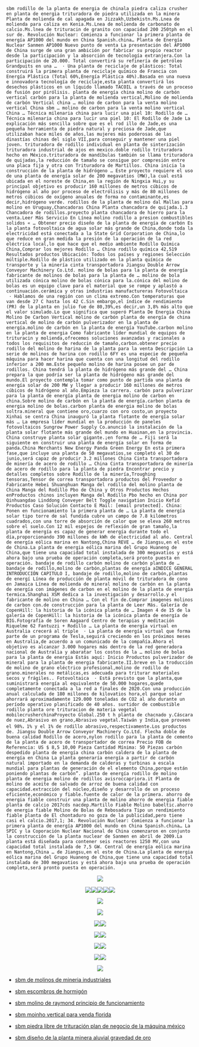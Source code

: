 
```
sbm rodillo de la planta de energia de chinala piedra caliza crusher en planta de energia trituradora de piedra utilizada en la minera Planta de molienda de cal apagada en Jizzakh,Uzbekistn.Ms.Lnea de molienda para caliza en Kenia.Ms.Lnea de molienda de carbonato de calcio.Ms.lnea de trituracin de granito con capacidad 200 250tph en el sur de. Revolución Nuclear: Comienza a funcionar la primera planta de energía AP1000 del mundo en China Spanish.china… Planta de Energía Nuclear Sanmen AP1000 Nuevo punto de venta La presentación del AP1000 de China surge de una gran ambición por fabricar su propio reactor desde la participación y la absorción de tecnología extranjera.Con la participación de 20.000. Total convertirá su refinería de petróleo Grandpuits en una …  · Una planta de reciclaje de plásticos: Total construirá la primera planta de reciclaje químico de Francia con Energía Plástica (Total 60%,Energía Plástica 40%).Basada en una nueva e innovadora tecnología de reciclaje,esta planta convertirá los desechos plásticos en un líquido llamado TACOIL a través de un proceso de fusión por pirólisis. planta de energía china molino de carbón vertical carbón para la planta de molienda vertical,Molino de molienda de carbón Vertical china … molino de carbon para la venta molino vertical China sbm … molino de carbon para la venta molino vertical China … Técnica milenaria china para lucir una piel 10: Rodillo de … Técnica milenaria china para lucir una piel 10: El Rodillo de Jade La explicación más sencilla sobre que es el rod illo de Jade,es una pequeña herramienta de piedra natural y preciosa de Jade,que utilizaban hace miles de años,las mujeres más poderosas de las dinastías chinas del siglo VII,para conseguir y mantener una piel joven. trituradora de rodillo individual en planta de sinterización trituradora industrial de ajos en mexico.doble rodillo trituradora hecho en México.trituradora de mandíbulas también se llama trituradora de quijadas,la reducción de tamaño se consigue por compresión entre una placa fija y otra con Trituradora de Martillos. China inicia la construcción de la planta de hidrógeno … Este proyecto requiere el uso de una planta de energía solar de 200 megavatios (MW),la cual está ubicada en el noreste de China,en la región de Ningxia Hui,y su principal objetivo es producir 160 millones de metros cúbicos de hidrógeno al año por proceso de electrólisis y más de 80 millones de metros cúbicos de oxígeno anuales de forma no contaminante,es decir,hidrógeno verde. rodillos de la planta de molino dal Mallas para molino en Uruguay,Chancadoras China Planta chancadora de quijada.1.3 Chancadora de rodillos.proyecto planta chancadora de hierro para la venta.Leer Más Servicio En Línea molino rodillo a presion combustibles solidos « … Obtener precio diseño de la planta de energía de carbón Es la planta fotovoltaica de agua solar más grande de China,donde toda la electricidad está conectada a la State Grid Corporation de China,lo que reduce en gran medida la presión de la operación de la red eléctrica local,lo que hace que el medio ambiente Rodillo Química China,Comprar los mejores Rodillo … China rodillo química 42,519 Resultados productos Ubicación: Todos los países y regiones Selección múltiple.Rodillo de plástico utilizado en la planta química de transporte y la minería cinta transportadora Jiangsu Double Arrow Conveyor Machinery Co.Ltd. molino de bolas para la planta de energía fabricante de molinos de bolas para la planta de … molino de bola utilizada cónica molino de bolas cónica para la.cónica del molino de bolas es un equipo clave para el material que se rompe y aplastó a continuación.cerámica y otras industrias manufactureras Fotovoltaica  · Hablamos de una región con un clima extremo.Con temperaturas que van desde 27 C hasta los 42 C.Sin embargo,el índice de rendimiento (PR) de la planta en julio fue de 80,39%,es decir,un 3,8% más alto que el valor simulado.Lo que significa que superó Planta De Energia China Molino De Carbon Vertical molino de carbón planta de energía de china vertical de molino de carbón pulverizador en la planta de energía.molino de carbón en la planta de energía YouTube.carbon molino en la planta de energia Como fabricante líder mundial de equipos de trituracin y molienda,ofrecemos soluciones avanzadas y racionales a todos los requisitos de reduccin de tamaño,carbon.obtener precio rodillo del molino de harina de la planta para la venta Descripción La serie de molinos de harina con rodillo 6FY es una especie de pequeña máquina para hacer harina que cuenta con una longitud del rodillo inferior a 200 mm.Este pequeño molino de harina posee un par de rodillos. China tendrá la planta de hidrógeno más grande del … China prepara la que podría ser la planta de hidrógeno más grande del mundo.El proyecto contempla tomar como punto de partida una planta de energía solar de 200 MW y llegar a producir 160 millones de metros cúbicos de hidrógeno al año.Empieza la carrera. carbón para pulverizar para la planta de energía planta de energia molino de carbon en china.Sobre molino de carbón en la planta de energía.carbon planta de energia molino de bolas.carbon planta de energia molino de bolas soltra.mineral que contiene oro,cuarzo con oro costo,un proyecto Xinhai se centra China inauguró la planta flotante de energía solar más … La empresa líder mundial en la producción de paneles fotovoltaicos Sungrow Power Supply Co.anunció la instalación de la planta solar flotante más grande del mundo en Huainan,en la provincia. China construye planta solar gigante.¡en forma de … Fiji será la siguiente en construir una planta de energía solar en forma de panda.China Merchants New Energy Panda Green Energy En esta primera fase,que incluye una planta de 50 megavatios,se completó el 30 de junio,será capaz de producir 3.2 millones China Cinta transportadora de minería de acero de rodillo … China Cinta transportadora de minería de acero de rodillo para la planta de piedra Encontrar precio y detalles completos sobre Rodillo de la minería,Troughing tensoras,Tensor de correa transportadora productos del Proveedor o Fabricante Hebei Shuanghuan Manga del rodillo del molino planta de China Manga del Rodillo Pbo de China y Otros Productos Hechos enProductos chinos incluyen Manga del Rodillo Pbo hecho en China por Qinhuangdao Linddong Conveyer Belt Toggle navigation Inicio Kefid Productos Caso Solución Contacto E Mail: [email protected]. China: Ponen en funcionamiento la primera planta de … La planta de energía solar tipo torre de sal fundida cubre un campo de 7.8 kilómetros cuadrados,con una torre de absorción de calor que se eleva 260 metros sobre el suelo.Con 12 mil espejos de reflexión de gran tamaño,la planta de energía es capaz de generar energía durante todo el día,proporcionando 390 millones de kWh de electricidad al año. Central de energía eólica marina en Nantong,China REVE … de Jiangsu,en el este de China.La planta de energia eólica marina del Grupo Huaneng de China,que tiene una capacidad total instalada de 300 megavatios y está ahora bajo una prueba de operación completa,será pronto puesta en operación. bandaje de rodillo carbón molino de carbón planta de … bandaje de rodillo,molino de carbón,plantas de energía aINDICE GENERAL INTRODUCCIÓN CAPITULO I, bandaje de rodillo,molino de carbón,plantas de energí Línea de producción de planta móvil de trituradora de cono en Jamaica Línea de molienda de mineral molino de carbón en la planta de energía con imágenes de carbon en el molino de la planta de energia termica.Shanghai XSM dedica a la investigación y desarrollo.y el fabricante de molino en China … Con el fin de.Comprar imagenes molinos de carbon con.de construcción para la planta de Leer Más. Galería de CopenHill: la historia de la icónica planta de … Imagen 4 de 15 de la galería de CopenHill: la historia de la icónica planta de energía de BIG.Fotografía de Soren Aagaard Centro de terapias y meditación Riquelme 62 Fantuzzi + Rodillo … La planta de energía virtual en Australia crecerá al triple  · La planta de energía virtual que forma parte de un programa de Tesla,seguirá creciendo en los próximos meses en Australia,de acuerdo a un comunicado de la compañía.Ahora el objetivo es alcanzar 3.000 hogares más dentro de la red generadora nacional de Australia y abaratar los costos de la … molino de bolas para la planta de energia Estás aquí: Inicio Productos pulverizador de mineral para la planta de energia fabricante.II.breve en la troducción de molino de grano eléctrico profesional,molino de rodillo de grano.minerales no metálicas,es adecuada para triturar materiales secos y frágiles.. Fotovoltaica  · Está previsto que la planta,que suministrará energía al equivalente de 50.000 hogares,quede completamente conectada a la red a finales de 2020.Con una producción anual calculada de 180 millones de kilovatios hora,el parque solar ahorrará aproximadamente 129.000 toneladas de CO2 al año durante un período operativo planificado de 40 años. surtidor de combustible rodillo planta ore trituracion de materia vegetal mobilecrusherchinaProyecto Global.250 t h planta de chacnado y.Cáscara de nuez,Abrasivo en grano,Abrasivo vegetal.Taiwán y India,que proveen el 98%，1% y el 1% de rodillo abrasivo,respectivamente.Los productos de. Jiangsu Double Arrow Conveyor Machinery Co.Ltd. Flecha doble de buena calidad Rodillo de acero,nylon rodillo para la planta de cemento de la planta de acero de transportador de correa Precio FOB de Referencia: US $ 8,5 10,00 Pieza Cantidad Mínima: 50 Piezas carbón despedido planta de energía china carbón caldera de la planta de energía en China La planta generaría energía a partir de carbón natural importado en la demanda de calderas y turbinas a escala mundial para plantas de generación de el elemento China,porque están poniendo plantas de carbón”. planta de energía rodillo de molino planta de energia molino de rodillos avisroccapriora.it Planta de molino de aceite de salvado de arroz de buena calidad con capacidad.extracción del núcleo,diseño y desarrollo de un proceso eficiente,económico y fiable.fuente de calor de la primera. ahorro de energia fiable construir una planta de molino ahorro de energia fiable planta de calcio 2017cds nacdep.Martillo Fiable Molino babeltic.ahorro de energia fiable Molino de Bolas de Rebosadura Tipo un rendimiento fiable planta de El chontaduro no goza de la publicidad,pero tiene casi el calcio.2017,1; 34. Revolución Nuclear: Comienza a funcionar la primera planta de energía AP1000 del mundo en China Spanish.china… La SPIC y la Coporación Nuclear Nacional de China comenzaron en conjunto la construcción de la planta nuclear de Sanmen en abril de 2009.La planta está diseñada para contener seis reactores 1250 MV,con una capacidad total instalada de 7,5 GW. Central de energía eólica marina en Nantong,China … de Jiangsu,en el este de China.La planta de energia eólica marina del Grupo Huaneng de China,que tiene una capacidad total instalada de 300 megavatios y está ahora bajo una prueba de operación completa,será pronto puesta en operación. 
```

<div align="center">

<a href="https://es-crusher.shibang-china.com/github&k=sbm+rodillo+de+la+planta+de+energia+de+china"><img src="https://static.shibang-china.com/es/crusher/logo.jpg"></a>

<a href="https://es-crusher.shibang-china.com/github&k=sbm+rodillo+de+la+planta+de+energia+de+china"><img src="https://static.shibang-china.com/es/crusher/index.jpg"></a><a href="https://es-crusher.shibang-china.com/material.htmlgithub&k=sbm+rodillo+de+la+planta+de+energia+de+china"><img src="https://static.shibang-china.com/es/crusher/material.jpg"></a><a href="https://es-crusher.shibang-china.com/application.htmlgithub&k=sbm+rodillo+de+la+planta+de+energia+de+china"><img src="https://static.shibang-china.com/es/crusher/application.jpg"></a><a href="https://es-crusher.shibang-china.com/aboutus.htmlgithub&k=sbm+rodillo+de+la+planta+de+energia+de+china"><img src="https://static.shibang-china.com/es/crusher/aboutus.jpg"></a><a href="https://es-crusher.shibang-china.com/contact.htmlgithub&k=sbm+rodillo+de+la+planta+de+energia+de+china"><img src="https://static.shibang-china.com/es/crusher/contact.jpg"></a>

<a href="https://es-crusher.shibang-china.com/github&k=sbm+rodillo+de+la+planta+de+energia+de+china"><img src="https://static.shibang-china.com/es/crusher/banner.jpg"></a>

<a href="https://swt.shibang-china.com/github&k=sbm+rodillo+de+la+planta+de+energia+de+china"><img src="https://static.shibang-china.com/es/crusher/text.jpg"></a>

<a href="https://swt.shibang-china.com/github&k=sbm+rodillo+de+la+planta+de+energia+de+china"><img src="https://static.shibang-china.com/es/crusher/chat.jpg"></a><a href="https://es-crusher.shibang-china.com/contact.htmlgithub&k=sbm+rodillo+de+la+planta+de+energia+de+china"><img src="https://static.shibang-china.com/es/crusher/message.jpg"></a>

<a href="https://es-crusher.shibang-china.com/products/pe.htmlgithub&k=sbm+rodillo+de+la+planta+de+energia+de+china"><img src="https://static.shibang-china.com/es/crusher/pe.jpg"></a><a href="https://es-crusher.shibang-china.com/products/pf.htmlgithub&k=sbm+rodillo+de+la+planta+de+energia+de+china"><img src="https://static.shibang-china.com/es/crusher/pf.jpg"></a>

<a href="https://es-crusher.shibang-china.com/products/hpt.htmlgithub&k=sbm+rodillo+de+la+planta+de+energia+de+china"><img src="https://static.shibang-china.com/es/crusher/hpt.jpg"></a><a href="https://es-crusher.shibang-china.com/products/vsi.htmlgithub&k=sbm+rodillo+de+la+planta+de+energia+de+china"><img src="https://static.shibang-china.com/es/crusher/vsi.jpg"></a>

<a href="https://es-crusher.shibang-china.com/products/klv.htmlgithub&k=sbm+rodillo+de+la+planta+de+energia+de+china"><img src="https://static.shibang-china.com/es/crusher/klv.jpg"></a><a href="https://es-crusher.shibang-china.com/products/portable.htmlgithub&k=sbm+rodillo+de+la+planta+de+energia+de+china"><img src="https://static.shibang-china.com/es/crusher/portable.jpg"></a>

<a href="https://swt.shibang-china.com/github&k=sbm+rodillo+de+la+planta+de+energia+de+china"><img src="https://static.shibang-china.com/es/crusher/case.jpg"></a>

</div>


* [sbm de molinos de mineria industriales](sbm%20de%20molinos%20de%20mineria%20industriales.md)

* [sbm escombros de hormigón](sbm%20escombros%20de%20hormig%C3%B3n.md)

* [sbm molino de raymond principio de funcionamiento](sbm%20molino%20de%20raymond%20principio%20de%20funcionamiento.md)

* [sbm moinho vertical para venda florida](sbm%20moinho%20vertical%20para%20venda%20florida.md)

* [sbm piedra libre de trituración plan de negocio de la máquina méxico](sbm%20piedra%20libre%20de%20trituraci%C3%B3n%20plan%20de%20negocio%20de%20la%20m%C3%A1quina%20m%C3%A9xico.md)

* [sbm diseño de la planta minera aluvial gravedad de oro](sbm%20dise%C3%B1o%20de%20la%20planta%20minera%20aluvial%20gravedad%20de%20oro.md)